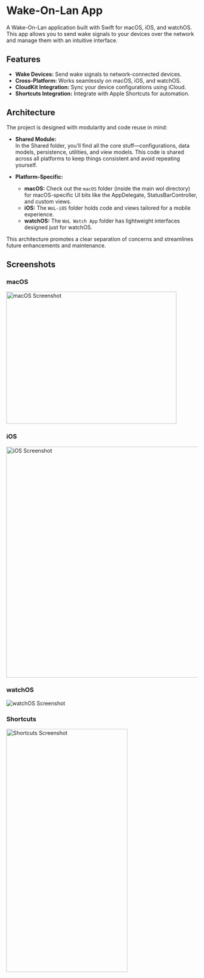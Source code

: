 # Wake-On-Lan App

A Wake-On-Lan application built with Swift for macOS, iOS, and watchOS. This app allows you to send wake signals to your devices over the network and manage them with an intuitive interface.


## Features

- **Wake Devices:** Send wake signals to network-connected devices.
- **Cross-Platform:** Works seamlessly on macOS, iOS, and watchOS.
- **CloudKit Integration:** Sync your device configurations using iCloud.
- **Shortcuts Integration:** Integrate with Apple Shortcuts for automation.

## Architecture

The project is designed with modularity and code reuse in mind:

- **Shared Module:**  
In the Shared folder, you’ll find all the core stuff—configurations, data models, persistence, utilities, and view models. This code is shared across all platforms to keep things consistent and avoid repeating yourself.

- **Platform-Specific:**  
  - **macOS:** Check out the `macOS` folder (inside the main wol directory) for macOS-specific UI bits like the AppDelegate, StatusBarController, and custom views.
  - **iOS:** The `WoL-iOS` folder holds code and views tailored for a mobile experience.
  - **watchOS:** The `WoL Watch App` folder has lightweight interfaces designed just for watchOS.

This architecture promotes a clear separation of concerns and streamlines future enhancements and maintenance.



## Screenshots

### macOS
<img src="https://i.imgur.com/OxnTGUi.png" width="448" height="348" alt="macOS Screenshot">

### iOS
<img src="https://i.imgur.com/t7ab3xr.png" width="590" height="608" alt="iOS Screenshot">

### watchOS
![watchOS Screenshot](https://i.imgur.com/ILbH9DA.png)

### Shortcuts
<img src="https://i.imgur.com/Sm3UNZf.png" width="319" height="640" alt="Shortcuts Screenshot">
